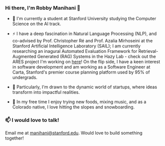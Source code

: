 ### Hi there, I'm Robby Manihani 👋

- 🔭 I'm currently a student at Stanford University studying the Computer Science on the AI track. 

- ⚡ I have a deep fascination in Natural Language Processing (NLP), and co-advised by Prof. Christopher Ré and Prof. Azalia Mirhoseini at the Stanford Artificial Intelligence Laboratory (SAIL); I am currently researching an inagural Automated Evaluation Framework for Retrieval-Augmented Generated (RAG) Systems in the Hazy Lab - check out the ARES project I'm working on [here](https://github.com/stanford-futuredata/ARES/tree/main)! On the flip side, I have a keen interest in software development and am working as a Software Engineer at Carta, Stanford's premier course planning platform used by 95% of undergrads. 

- 🌱 Particularly, I'm drawn to the dynamic world of startups, where ideas transform into impactful realities.

- 🛝 In my free time I enjoy trying new foods, mixing music, and as a Colorado native, I love hitting the slopes and snowboarding.

### 📫 I would love to talk! 

Email me at manihani@stanford.edu. Would love to build something together!
  
<!--
**robbym-dev/robbym-dev** is a ✨ _special_ ✨ repository because its `README.md` (this file) appears on your GitHub profile.

Here are some ideas to get you started:

- 🌱 I’m currently learning ...
- 👯 I’m looking to collaborate on ...
- 🤔 I’m looking for help with ...
- 💬 Ask me about ...
- 📫 How to reach me: ...
- 😄 Pronouns: ...
- ⚡ Fun fact: ...
-->
